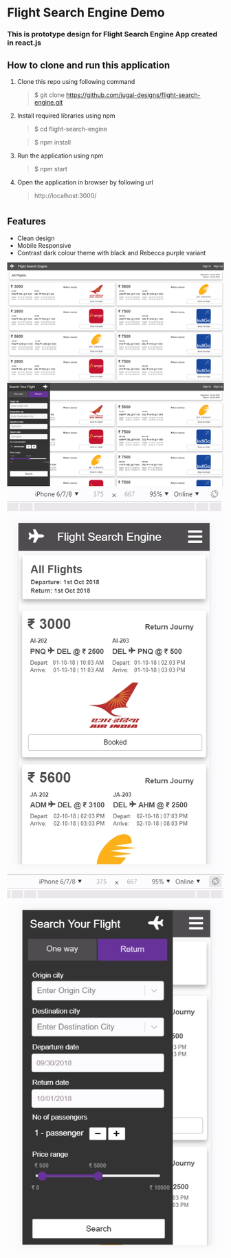 # Flight Search Engine Demo

### This is prototype design for Flight Search Engine App created in react.js

## How to clone and run this application
1. Clone this repo using following command
   > $ git clone https://github.com/jugal-designs/flight-search-engine.git 
2. Install required libraries using npm
   > $ cd flight-search-engine
   
   > $ npm install
3. Run the application using npm
   > $ npm start
4. Open the application in browser by following url 
   > http://localhost:3000/

#
## Features 
- Clean design
- Mobile Responsive 
- Contrast dark colour theme with black and Rebecca purple variant 

![web-1](./docs/web-1.png?raw=true "Title")
![web-2](./docs/web-2.png?raw=true "Title")
![mobile-1](./docs/mobile-1.png?raw=true "Title")
![mobile-2](./docs/mobile-2.png?raw=true "Title")



